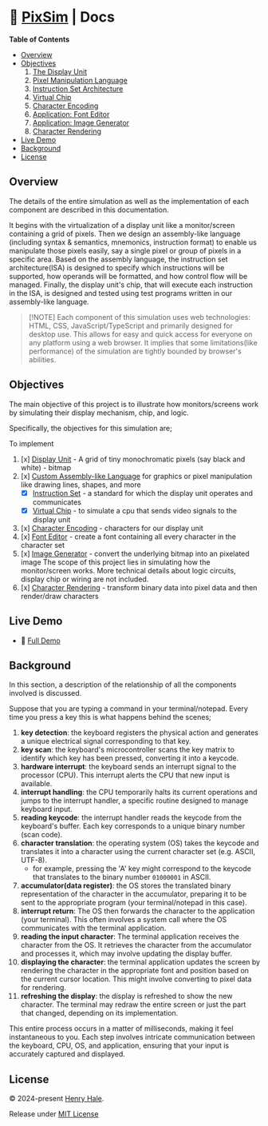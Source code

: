# 👾 [PixSim](../) | Docs

**Table of Contents**

-   [Overview](#overview)
-   [Objectives](#objectives)
    1. [The Display Unit](./display-unit.md)
    2. [Pixel Manipulation Language](./language.md)
    3. [Instruction Set Architecture](./isa.md)
    4. [Virtual Chip](./virtual-chip.md)
    5. [Character Encoding](./charset.md)
    6. [Application: Font Editor](./font-editor.md)
    7. [Application: Image Generator](./image-generator.md)
    8. [Character Rendering](./text-rendering.md)
-   [Live Demo](#live-demo)
-   [Background](#background)
-   [License](#license)


## Overview

The details of the entire simulation as well as the implementation of each
component are described in this documentation.

It begins with the virtualization of a display unit like a monitor/screen
containing a grid of pixels. Then we design an assembly-like language (including
syntax & semantics, mnemonics, instruction format) to enable us manipulate those
pixels easily, say a single pixel or group of pixels in a specific area. Based
on the assembly language, the instruction set architecture(ISA) is designed to
specify which instructions will be supported, how operands will be formatted,
and how control flow will be managed. Finally, the display unit's chip, that
will execute each instruction in the ISA, is designed and tested using test
programs written in our assembly-like language.

> [!NOTE] Each component of this simulation uses web technologies: HTML, CSS,
> JavaScript/TypeScript and primarily designed for desktop use. This allows for
> easy and quick access for everyone on any platform using a web browser. It
> implies that some limitations(like performance) of the simulation are tightly
> bounded by browser's abilities.

## Objectives

The main objective of this project is to illustrate how monitors/screens work by
simulating their display mechanism, chip, and logic.

Specifically, the objectives for this simulation are;

To implement

1. [x] [Display Unit](./display-unit.md) - A grid of tiny monochromatic pixels
       (say black and white) - bitmap
2. [x] [Custom Assembly-like Language](./language.md) for graphics or pixel
       manipulation like drawing lines, shapes, and more
    - [x] [Instruction Set](./isa.md) - a standard for which the display unit
          operates and communicates
    - [x] [Virtual Chip](./virtual-chip.md) - to simulate a cpu that sends video
          signals to the display unit
3. [x] [Character Encoding](./character-encoding.md) - characters for our
       display unit
4. [x] [Font Editor](./font-editor.md) - create a font containing all every
       character in the character set
5. [x] [Image Generator](./image-generator.md) - convert the underlying bitmap
       into an pixelated image The scope of this project lies in simulating how
       the monitor/screen works. More technical details about logic circuits,
       display chip or wiring are not included.
6. [x] [Character Rendering](./text-rendering.md) - transform binary data into
       pixel data and then render/draw characters

## Live Demo

-   🚀 [Full Demo](https://henryhale.github.io/pixsim/)

## Background

In this section, a description of the relationship of all the components
involved is discussed.

Suppose that you are typing a command in your terminal/notepad. Every time you
press a key this is what happens behind the scenes;

1. **key detection**: the keyboard registers the physical action and generates a
   unique electrical signal corresponding to that key.
2. **key scan**: the keyboard's microcontroller scans the key matrix to identify
   which key has been pressed, converting it into a keycode.
3. **hardware interrupt**: the keyboard sends an interrupt signal to the
   processor (CPU). This interrupt alerts the CPU that new input is available.
4. **interrupt handling**: the CPU temporarily halts its current operations and
   jumps to the interrupt handler, a specific routine designed to manage
   keyboard input.
5. **reading keycode**: the interrupt handler reads the keycode from the
   keyboard's buffer. Each key corresponds to a unique binary number (scan
   code).
6. **character translation**: the operating system (OS) takes the keycode and
   translates it into a character using the current character set (e.g. ASCII,
   UTF-8).
    - for example, pressing the 'A' key might correspond to the keycode that
      translates to the binary number `01000001` in ASCII.
7. **accumulator(data register)**: the OS stores the translated binary
   representation of the character in the accumulator, preparing it to be sent
   to the appropriate program (your terminal/notepad in this case).
8. **interrupt return**: The OS then forwards the character to the application
   (your terminal). This often involves a system call where the OS communicates
   with the terminal application.
9. **reading the input character**: The terminal application receives the
   character from the OS. It retrieves the character from the accumulator and
   processes it, which may involve updating the display buffer.
10. **displaying the character**: the terminal application updates the screen by
    rendering the character in the appropriate font and position based on the
    current cursor location. This might involve converting to pixel data for
    rendering.
11. **refreshing the display**: the display is refreshed to show the new
    character. The terminal may redraw the entire screen or just the part that
    changed, depending on its implementation.

This entire process occurs in a matter of milliseconds, making it feel
instantaneous to you. Each step involves intricate communication between the
keyboard, CPU, OS, and application, ensuring that your input is accurately
captured and displayed.

## License

&copy; 2024-present [Henry Hale](https://github.com/henryhale).

Release under
[MIT License](https://github.com/henryhale/pixsim/blob/master/LICENSE.txt)
